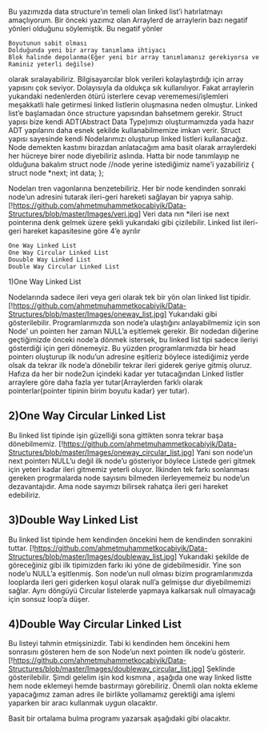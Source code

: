 Bu yazımızda data structure’ın temeli olan linked list’i hatırlatmayı amaçlıyorum. Bir önceki yazımız olan Arraylerd de arraylerin
bazı negatif yönleri olduğunu söylemiştik. Bu negatif yönler

    Boyutunun sabit olması
    Dolduğunda yeni bir array tanımlama ihtiyacı
    Blok halinde depolanma(Eğer yeni bir array tanımlamanız gerekiyorsa ve Raminiz yeterli değilse)

olarak sıralayabiliriz. Bilgisayarcılar blok verileri kolaylaştırdığı için array yapısını çok seviyor. Dolayısıyla da oldukça sık
kullanılıyor. Fakat arraylerin yukarıdaki nedenlerden ötürü isterlere cevap verememesi/işlemleri meşakkatli hale  getirmesi 
linked listlerin oluşmasına neden olmuştur. Linked list’e başlamadan önce structure yapısından bahsetmem gerekir. Struct yapısı 
bize kendi ADT(Abstract Data Type)ımızı oluşturmamızda yada hazır ADT yapılarını daha esnek şekilde kullanabilmemize imkan verir. 
Struct yapısı sayesinde kendi Nodelarımızı oluşturup linked listleri kullanacağız. Node demekten kastımı birazdan anlatacağım ama 
basit olarak arraylerdeki her hücreye birer node diyebiliriz aslında. Hatta bir node tanımlayıp ne olduğuna bakalım
struct node  //node yerine istediğimiz name'i yazabiliriz
{
struct node *next;
int data;
};

Nodeları tren  vagonlarına benzetebiliriz. Her bir node kendinden sonraki node’un adresini tutarak ileri-geri hareketi 
sağlayan bir yapıya sahip.
[!https://github.com/ahmetmuhammetkocabiyik/Data-Structures/blob/master/Images/veri.jpg]
Veri  data nın *ileri ise next pointerına denk gelmek üzere şekli yukarıdaki gibi çizilebilir.
Linked list ileri-geri hareket kapasitesine göre 4’e ayrılır

    One Way Linked List
    One Way Circular Linked List
    Douuble Way Linked List
    Double Way Circular Linked List

1)One Way Linked List

Nodelarında sadece ileri veya geri olarak tek bir yön olan linked list tipidir.
[!https://github.com/ahmetmuhammetkocabiyik/Data-Structures/blob/master/Images/oneway_list.jpg]
Yukarıdaki gibi gösterilebilir. Programlarımızda son node’a ulaştığını anlayabilmemiz için son Node’
un pointerı her zaman NULL’a eşitlemek gerekir. Bir nodedan diğerine geçtiğimizde önceki node’a dönmek istersek,  bu linked list 
tipi sadece ileriyi gösterdiği için geri dönemeyiz. Bu yüzden programlarımızda bir head pointerı oluşturup ilk nodu’un adresine
eşitleriz böylece istediğimiz yerde olsak da tekrar ilk node’a dönebilir tekrar ileri giderek geriye gitmiş oluruz. Hafıza da 
her bir node2un içindeki kadar yer tutacağından Linked listler arraylere göre daha fazla yer tutar(Arraylerden farklı olarak 
pointerlar{pointer tipinin birim boyutu kadar} yer tutar).

<h2>2)One Way Circular Linked List</h2>

Bu linked list tipinde işin güzelliği sona gittikten sonra tekrar başa dönebilmemiz.
[!https://github.com/ahmetmuhammetkocabiyik/Data-Structures/blob/master/Images/oneway_circular_list.jpg]
Yani son node’un next pointerı NULL’u değil ilk node’u gösteriyor böylece Listede geri gitmek için yeteri kadar ileri gitmemiz
yeterli oluyor. İlkinden tek farkı sonlanması gereken progrmalarda node sayısını bilmeden ilerleyememeiz bu node’un dezavantajıdır.
Ama node sayımızı bilirsek rahatça ileri geri hareket edebiliriz.

<h2>3)Double Way Linked List</h2>

Bu linked list tipinde hem kendinden öncekini hem de kendinden sonrakini tuttar.
[!https://github.com/ahmetmuhammetkocabiyik/Data-Structures/blob/master/Images/doubleway_list.jpg]
Yukarıdaki şekilde de göreceğiniz gibi ilk tipimizden farkı iki yöne de gidebilmesidir. Yine son node’u NULL’a eşitlenmiş. 
Son node’un null olması bizim programlarımızda looplarda ileri geri giderken koşul olarak null’a gelmişse dur diyebilmemizi 
sağlar. Aynı döngüyü Circular listelerde yapmaya kalkarsak null olmayacağı için sonsuz loop’a düşer.

<h2>4)Double Way Circular Linked List</h2>

Bu listeyi tahmin etmişsinizdir. Tabi ki kendinden hem öncekini hem sonrasını gösteren hem de son Node’un next pointerı ilk 
node’u gösterir.
[!https://github.com/ahmetmuhammetkocabiyik/Data-Structures/blob/master/Images/doubleway_circular_list.jpg]
Şeklinde gösterilebilir. Şimdi gelelim işin kod kısmına , aşağıda one way linked listte hem node eklemeyi hemde bastırmayı görebiliriz. Önemli olan nokta ekleme yapacağımız zaman adres ile birlikte yollamamız gerektiği ama işlemi yaparken bir aracı kullanmak uygun olacaktır.

 
Basit bir ortalama bulma programı yazarsak aşağıdaki gibi olacaktır.
